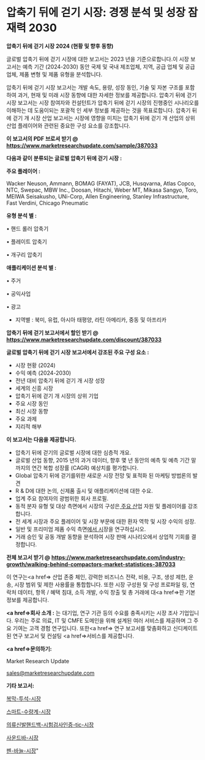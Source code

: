 # 압축기 뒤에 걷기 시장: 경쟁 분석 및 성장 잠재력 2030

<strong>압축기 뒤에 걷기 시장 2024 (현황 및 향후 동향)</strong>

글로벌 압축기 뒤에 걷기 시장에 대한 보고서는 2023 년을 기준으로합니다.이 시장 보고서는 예측 기간 (2024-2030) 동안 국제 및 국내 제조업체, 지역, 공급 업체 및 공급 업체, 제품 변형 및 제품 유형을 분석합니다.

압축기 뒤에 걷기 시장 보고서는 개발 속도, 용량, 성장 동인, 기술 및 자본 구조를 포함하여 과거, 현재 및 미래 시장 동향에 대한 자세한 정보를 제공합니다. 압축기 뒤에 걷기 시장 보고서는 시장 참여자와 컨설턴트가 압축기 뒤에 걷기 시장의 진행중인 시나리오를 이해하는 데 도움이되는 포괄적 인 세부 정보를 제공하는 것을 목표로합니다. 압축기 뒤에 걷기 개 시장 산업 보고서는 시장에 영향을 미치는 압축기 뒤에 걷기 개 산업의 상위 산업 플레이어와 관련된 중요한 구성 요소를 강조합니다.



<strong>이 보고서의 PDF 브로셔 받기 @ <a href=https://www.marketresearchupdate.com/sample/387033>https://www.marketresearchupdate.com/sample/387033</a></strong>



<strong>다음과 같이 분류되는 글로벌 압축기 뒤에 걷기 시장 :</strong>



<strong>주요 플레이어 :</strong>

Wacker Neuson, Ammann, BOMAG (FAYAT), JCB, Husqvarna, Atlas Copco, NTC, Swepac, MBW Inc., Doosan, Hitachi, Weber MT, Mikasa Sangyo, Toro, MEIWA Seisakusho, UNi-Corp, Allen Engineering, Stanley Infrastructure, Fast Verdini, Chicago Pneumatic



<strong>유형 분석 별 :</strong>

• 핸드 롤러 압축기

• 플레이트 압축기

• 개구리 압축기



<strong>애플리케이션 분석 별 :</strong>

• 주거

• 공익사업

• 광고

<ul>
  <li>지역별 : 북미, 유럽, 아시아 태평양, 라틴 아메리카, 중동 및 아프리카</li>
</ul>


<strong>압축기 뒤에 걷기 보고서에서 할인 받기 @ <a href=https://www.marketresearchupdate.com/discount/387033>https://www.marketresearchupdate.com/discount/387033</a></strong>



<strong>글로벌 압축기 뒤에 걷기 시장 보고서에서 강조된 주요 구성 요소 :</strong>
<ul>
  <li>시장 현황 (2024)</li>
  <li>수익 예측 (2024-2030)</li>
  <li>전년 대비 압축기 뒤에 걷기 개 시장 성장</li>
  <li>세계의 신흥 시장</li>
  <li>압축기 뒤에 걷기 개 시장의 상위 기업</li>
  <li>주요 시장 동인</li>
  <li>최신 시장 동향</li>
  <li>주요 과제</li>
  <li>지리적 해부</li>
</ul>


<strong>이 보고서는 다음을 제공합니다.</strong>
<ul>
  <li>압축기 뒤에 걷기의 글로벌 시장에 대한 심층적 개요.</li>
  <li>글로벌 산업 동향, 2015 년의 과거 데이터, 향후 몇 년 동안의 예측 및 예측 기간 말까지의 연간 복합 성장률 (CAGR) 예상치를 평가합니다.</li>
  <li>Global 압축기 뒤에 걷기를위한 새로운 시장 전망 및 표적화 된 마케팅 방법론의 발견</li>
  <li>R &amp; D에 대한 논의, 신제품 출시 및 애플리케이션에 대한 수요.</li>
  <li>업계 주요 참여자의 광범위한 회사 프로필.</li>
  <li>동적 분자 유형 및 대상 측면에서 시장의 구성은<a href=> 주요 산</a>업 자원 및 플레이어를 강조합니다.</li>
  <li>전 세계 시장과 주요 플레이어 및 시장 부문에 대한 환자 역학 및 시장 수익의 성장.</li>
  <li>일반 및 프리미엄 제품 수익 측면<a href=>에서 시</a>장을 연구하십시오.</li>
  <li>거래 승인 및 공동 개발 동향을 분석하여 시장 판매 시나리오에서 상업적 기회를 결정합니다.</li>
</ul>



<strong>전체 보고서 받기 @ <a href=https://www.marketresearchupdate.com/industry-growth/walking-behind-compactors-market-statistices-387033>https://www.marketresearchupdate.com/industry-growth/walking-behind-compactors-market-statistices-387033</a></strong>

이 연구는<a href=> 산업 존중</a> 체인, 강력한 비즈니스 전략, 비용, 구조, 생성 제한, 운송, 시장 범위 및 제한 사용률을 통합합니다. 또한 시장 구성원 및 구성 프로파일 링, 연락처 데이터, 항목 / 혜택 침대, 소득 개발, 수익 창출 및 총 거래에 대<a href=>한 기본 </a>정보를 제공합니다.



<strong><a href=>회사 소</a>개 :</strong>
는 대기업, 연구 기관 등의 수요를 충족시키는 시장 조사 기업입니다. 우리는 주로 의료, IT 및 CMFE 도메인을 위해 설계된 여러 서비스를 제공하며 그 주요 기여는 고객 경험 연구입니다. 또한<a href=> 연구 보</a>고서를 맞춤화하고 신디케이트 된 연구 보고서 및 컨설팅 <a href=>서비스</a>를 제공합니다.



<strong><a href=>문의하기:</a></strong>

Market Research Update

sales@marketresearchupdate.com



<strong>기타 보고서:</strong>

<a href=https://www.linkedin.com/pulse/복막-투석-시장-경쟁-분석-및-성장-잠재력-2029-trend-tracking-tips-360-analysis/>복막-투석-시장</a>

<a href=https://www.linkedin.com/pulse/스마트-수량계-시장-세분화-연구-및-목표-고객2029년-consumer-connection-compendium-ana-kafkf/>스마트-수량계-시장</a>

<a href=https://www.linkedin.com/pulse/의류신발핸드백-시험검사인증-tic-시장-동향-및-성장-전망-analytics-alchemy-360-analysis-wy4yf/>의류신발핸드백-시험검사인증-tic-시장</a>

<a href=https://www.linkedin.com/pulse/사운드바-시장-진입-전략-및-위험-평가2030년-analytics-alchemy-360-analysis-v3mvf/>사운드바-시장</a>

<a href=https://www.linkedin.com/pulse/펜-바늘-시장-경쟁-분석-및-성장-잠재력-2030-survey-savvy-insights-360-analysis-bimff/>펜-바늘-시장</a>"
